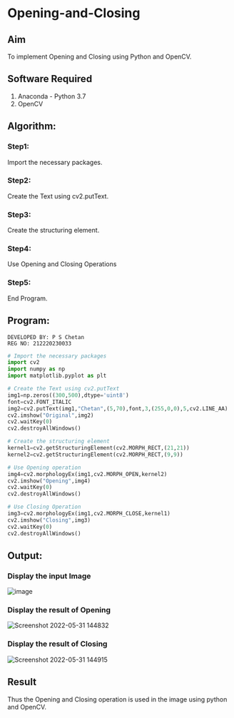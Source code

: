 # Opening-and-Closing

## Aim
To implement Opening and Closing using Python and OpenCV.

## Software Required
1. Anaconda - Python 3.7
2. OpenCV
## Algorithm:
### Step1:
Import the necessary packages.
<br>
### Step2:
Create the Text using cv2.putText.
<br>

### Step3:
Create the structuring element.
<br>

### Step4:
Use Opening and Closing Operations
<br>

### Step5:
End Program.
<br>

## Program:
```
DEVELOPED BY: P S Chetan
REG NO: 212220230033
```

``` Python
# Import the necessary packages
import cv2
import numpy as np
import matplotlib.pyplot as plt

# Create the Text using cv2.putText
img1=np.zeros((300,500),dtype='uint8')
font=cv2.FONT_ITALIC
img2=cv2.putText(img1,"Chetan",(5,70),font,3,(255,0,0),5,cv2.LINE_AA)
cv2.imshow("Original",img2)
cv2.waitKey(0)
cv2.destroyAllWindows()

# Create the structuring element
kernel1=cv2.getStructuringElement(cv2.MORPH_RECT,(21,21))
kernel2=cv2.getStructuringElement(cv2.MORPH_RECT,(9,9))

# Use Opening operation
img4=cv2.morphologyEx(img1,cv2.MORPH_OPEN,kernel2)
cv2.imshow("Opening",img4)
cv2.waitKey(0)
cv2.destroyAllWindows()

# Use Closing Operation
img3=cv2.morphologyEx(img1,cv2.MORPH_CLOSE,kernel1)
cv2.imshow("Closing",img3)
cv2.waitKey(0)
cv2.destroyAllWindows()
```
## Output:

### Display the input Image

![image](https://user-images.githubusercontent.com/75260837/171335227-27ea4552-c8d9-444e-9849-3e2dce2cafce.png)


### Display the result of Opening

![Screenshot 2022-05-31 144832](https://user-images.githubusercontent.com/75235212/171139931-333d9399-a462-47e6-baa8-66a5d6dca139.png)


### Display the result of Closing

![Screenshot 2022-05-31 144915](https://user-images.githubusercontent.com/75235212/171139947-9a82bd0d-769f-4658-a2ce-13f9b5c00c9d.png)


## Result
Thus the Opening and Closing operation is used in the image using python and OpenCV.
